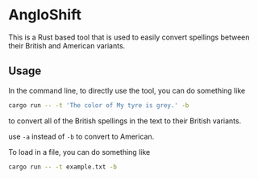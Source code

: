 # AngloShift
This is a Rust based tool that is used to easily convert spellings between their British and American variants.

## Usage
In the command line, to directly use the tool, you can do something like
``` bash
cargo run -- -t 'The color of My tyre is grey.' -b
```
to convert all of the British spellings in the text to their British variants.

use `-a` instead of `-b` to convert to American.

To load in a file, you can do something like
``` bash
cargo run -- -t example.txt -b
```